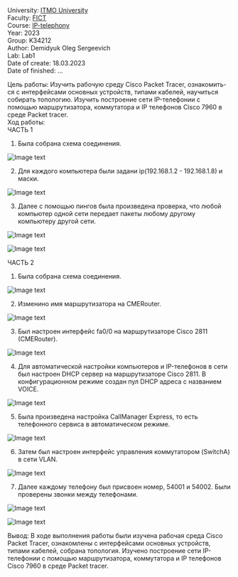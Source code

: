 University: [ITMO University](https://itmo.ru/ru/)  
Faculty: [FICT](https://fict.itmo.ru)  
Course: [IP-telephony](https://github.com/itmo-ict-faculty/ip-telephony)  
Year: 2023  
Group: K34212    
Author: Demidyuk Oleg Sergeevich   
Lab: Lab1   
Date of create: 18.03.2023   
Date of finished: ...   

Цель работы: Изучить рабочую среду Cisco Packet Tracer, ознакомить- ся с интерфейсами основных устройств, типами кабелей, научиться собирать топологию. Изучить построение сети IP-телефонии с помощью маршрутизатора, коммутатора и IP телефонов Cisco 7960 в среде Packet tracer.  
Ход работы:   
ЧАСТЬ 1 
1. Была собрана схема соединения.
 
![Image text](https://github.com/SilnoEnamored/2022_2023-ip-telephony-k34212-demidyuk_o_s/raw/main/lab1/screenshots/1.jpg)

2. Для каждого компьютера были задани ip(192.168.1.2 - 192.168.1.8) и маски. 

![Image text](https://github.com/SilnoEnamored/2022_2023-ip-telephony-k34212-demidyuk_o_s/raw/main/lab1/screenshots/2.jpg)

3. Далее с помощью пингов была произведена проверка, что любой компьютер одной сети передает пакеты любому другому компьютеру другой сети.

![Image text](https://github.com/SilnoEnamored/2022_2023-ip-telephony-k34212-demidyuk_o_s/raw/main/lab1/screenshots/3.jpg)

![Image text](https://github.com/SilnoEnamored/2022_2023-ip-telephony-k34212-demidyuk_o_s/raw/main/lab1/screenshots/4.jpg)

ЧАСТЬ 2 

1. Была собрана схема соединения.

![Image text](https://github.com/SilnoEnamored/2022_2023-ip-telephony-k34212-demidyuk_o_s/raw/main/lab1/screenshots/6.jpg)

2. Изменино имя маршрутизатора на CMERouter.

![Image text](https://github.com/SilnoEnamored/2022_2023-ip-telephony-k34212-demidyuk_o_s/raw/main/lab1/screenshots/5.jpg)

3. Был настроен интерфейс fa0/0 на маршрутизаторе Cisco 2811 (CMERouter).

![Image text](https://github.com/SilnoEnamored/2022_2023-ip-telephony-k34212-demidyuk_o_s/raw/main/lab1/screenshots/7.jpg)

4. Для автоматической настройки компьютеров и IP-телефонов в сети был настроен DHCP сервер на маршрутизаторе Cisco 2811. В
конфигурационном режиме создан пул DHCP адреса с названием VOICE.

![Image text](https://github.com/SilnoEnamored/2022_2023-ip-telephony-k34212-demidyuk_o_s/raw/main/lab1/screenshots/8.jpg)

5. Была произведена настройка CallManager Express, то есть телефонного сервиса в автоматическом режиме. 

![Image text](https://github.com/SilnoEnamored/2022_2023-ip-telephony-k34212-demidyuk_o_s/raw/main/lab1/screenshots/9.jpg)

6. Затем был настроен интерфейс управления коммутатором (SwitchA) в сети VLAN.

![Image text](https://github.com/SilnoEnamored/2022_2023-ip-telephony-k34212-demidyuk_o_s/raw/main/lab1/screenshots/10.jpg)

7. Далее каждому телефону был присвоен номер, 54001 и 54002. Были проверены звонки между телефонами.

![Image text](https://github.com/SilnoEnamored/2022_2023-ip-telephony-k34212-demidyuk_o_s/raw/main/lab1/screenshots/11.jpg)

![Image text](https://github.com/SilnoEnamored/2022_2023-ip-telephony-k34212-demidyuk_o_s/raw/main/lab1/screenshots/12.jpg)

Вывод: В ходе выполнения работы были изучена рабочая среда Cisco Packet Tracer, ознакомлены с интерфейсами основных устройств, типами кабелей, собрана топология. Изучено построение сети IP-телефонии с помощью маршрутизатора, коммутатора и IP телефонов Cisco 7960 в среде Packet tracer.
